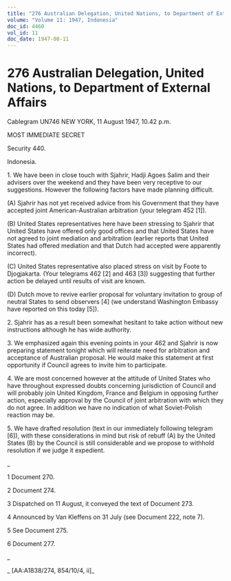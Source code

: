 ```yaml
---
title: "276 Australian Delegation, United Nations, to Department of External Affairs"
volume: "Volume 11: 1947, Indonesia"
doc_id: 4460
vol_id: 11
doc_date: 1947-08-11
---
```


# 276 Australian Delegation, United Nations, to Department of External Affairs

Cablegram UN746 NEW YORK, 11 August 1947, 10.42 p.m.

MOST IMMEDIATE SECRET

Security 440.

Indonesia.

1\. We have been in close touch with Sjahrir, Hadji Agoes Salim and their advisers over the weekend and they have been very receptive to our suggestions. However the following factors have made planning difficult.

(A) Sjahrir has not yet received advice from his Government that they have accepted joint American-Australian arbitration (your telegram 452 [1]).

(B) United States representatives here have been stressing to Sjahrir that United States have offered only good offices and that United States have not agreed to joint mediation and arbitration (earlier reports that United States had offered mediation and that Dutch had accepted were apparently incorrect).

(C) United States representative also placed stress on visit by Foote to Djogjakarta. (Your telegrams 462 [2] and 463 [3]) suggesting that further action be delayed until results of visit are known.

(D) Dutch move to revive earlier proposal for voluntary invitation to group of neutral States to send observers [4] (we understand Washington Embassy have reported on this today [5]).

2\. Sjahrir has as a result been somewhat hesitant to take action without new instructions although he has wide authority.

3\. We emphasized again this evening points in your 462 and Sjahrir is now preparing statement tonight which will reiterate need for arbitration and acceptance of Australian proposal. He would make this statement at first opportunity if Council agrees to invite him to participate.

4\. We are most concerned however at the attitude of United States who have throughout expressed doubts concerning jurisdiction of Council and will probably join United Kingdom, France and Belgium in opposing further action, especially approval by the Council of joint arbitration with which they do not agree. In addition we have no indication of what Soviet-Polish reaction may be.

5\. We have drafted resolution (text in our immediately following telegram [6]), with these considerations in mind but risk of rebuff (A) by the United States (B) by the Council is still considerable and we propose to withhold resolution if we judge it expedient.

_

1 Document 270.

2 Document 274.

3 Dispatched on 11 August, it conveyed the text of Document 273.

4 Announced by Van Kleffens on 31 July (see Document 222, note 7).

5 See Document 275.

6 Document 277.

_

_ [AA:A1838/274, 854/10/4, ii]_

